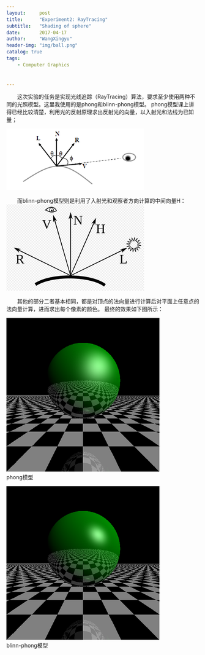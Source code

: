 ```yaml
---
layout:     post
title:      "Experiment2: RayTracing"
subtitle:   "Shading of sphere"
date:       2017-04-17 
author:     "WangXingyu"
header-img: "img/ball.png"
catalog: true
tags:
    - Computer Graphics 
    

---
```


　　这次实验的任务是实现光线追踪（RayTracing）算法，要求至少使用两种不同的光照模型。这里我使用的是phong和blinn-phong模型。
phong模型课上讲得已经比较清楚，利用光的反射原理求出反射光的向量，以入射光和法线为已知量；

![img](/img/in-post/cg-ex2/phong-model.png)


　　而blinn-phong模型则是利用了入射光和观察者方向计算的中间向量H：
![img](/img/in-post/cg-ex2/blinn-phong-model.png)


　　其他的部分二者基本相同，都是对顶点的法向量进行计算后对平面上任意点的法向量计算，进而求出每个像素的颜色。
最终的效果如下图所示：

![img](/img/in-post/cg-ex2/phong.png)
　　　　　　　　phong模型

![img](/img/in-post/cg-ex2/blinn-phong.png)
　　　　　　　　blinn-phong模型





